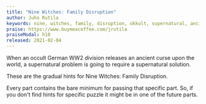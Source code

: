 ```yaml
---
title: "Nine Witches: Family Disruption"
author: Juho Rutila
keywords: nine, witches, family, disruption, okkult, supernatural, ancient
praise: https://www.buymeacoffee.com/jrutila
praiseModal: h10
released: 2021-02-04
---
```


When an occult German WW2 division releases an ancient curse upon the world, a supernatural problem is going to require a supernatural solution.

These are the gradual hints for Nine Witches: Family Disruption.

Every part contains the bare minimum for passing that specific part. So, if you don't find hints for specific puzzle it might be in one of the future parts.
